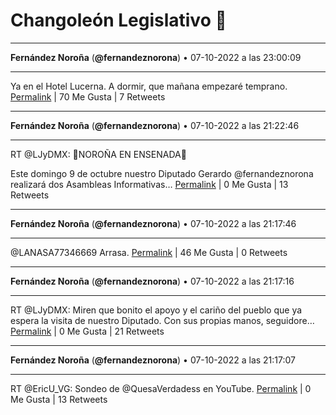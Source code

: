 # Changoleón Legislativo 🙈
*****
**Fernández Noroña** (**@fernandeznorona**) • 07-10-2022 a las 23:00:09
*****
Ya en el Hotel Lucerna. A dormir, que mañana empezaré temprano.
[Permalink](https://twitter.com/fernandeznorona/status/1578641380255363072) | 70 Me Gusta | 7 Retweets
*****
**Fernández Noroña** (**@fernandeznorona**) • 07-10-2022 a las 21:22:46
*****
RT @LJyDMX: 🚩NOROÑA EN ENSENADA🚩


Este domingo 9 de octubre nuestro Diputado Gerardo @fernandeznorona realizará dos Asambleas Informativas…
[Permalink](https://twitter.com/fernandeznorona/status/1578616871980761088) | 0 Me Gusta | 13 Retweets
*****
**Fernández Noroña** (**@fernandeznorona**) • 07-10-2022 a las 21:17:46
*****
@LANASA77346669 Arrasa.
[Permalink](https://twitter.com/fernandeznorona/status/1578615616491044864) | 46 Me Gusta | 0 Retweets
*****
**Fernández Noroña** (**@fernandeznorona**) • 07-10-2022 a las 21:17:16
*****
RT @LJyDMX: Miren que bonito el apoyo y el cariño del pueblo que ya espera la visita de nuestro Diputado. 
Con sus propias manos, seguidore…
[Permalink](https://twitter.com/fernandeznorona/status/1578615490104029186) | 0 Me Gusta | 21 Retweets
*****
**Fernández Noroña** (**@fernandeznorona**) • 07-10-2022 a las 21:17:07
*****
RT @EricU_VG: Sondeo de @QuesaVerdadess en YouTube.
[Permalink](https://twitter.com/fernandeznorona/status/1578615453055823872) | 0 Me Gusta | 13 Retweets